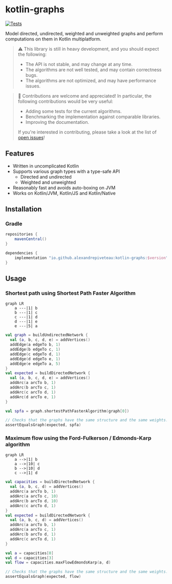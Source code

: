 # kotlin-graphs

[![Tests](https://github.com/alexandrepiveteau/kotlin-graphs/actions/workflows/tests.yml/badge.svg)](https://github.com/alexandrepiveteau/kotlin-graphs/actions/workflows/tests.yml)

Model directed, undirected, weighted and unweighted graphs and perform
computations on them in Kotlin multiplatform.

> :warning: This library is still in heavy development, and you should expect
> the following:
>
> + The API is not stable, and may change at any time.
> + The algorithms are not well tested, and may contain correctness bugs.
> + The algorithms are not optimized, and may have performance issues.

> :unicorn: Contributions are welcome and appreciated! In particular, the
> following contributions would be very useful:
>
> + Adding some tests for the current algorithms.
> + Benchmarking the implementation against comparable libraries.
> + Improving the documentation.
>
> If you're interested in contributing, please take a look at the list of
> [open issues](https://github.com/alexandrepiveteau/kotlin-graphs/issues)!

## Features

+ Written in uncomplicated Kotlin
+ Supports various graph types with a type-safe API
    - Directed and undirected
    - Weighted and unweighted
+ Reasonably fast and avoids auto-boxing on JVM
+ Works on Kotlin/JVM, Kotlin/JS and Kotlin/Native

## Installation

### Gradle

```groovy
repositories {
    mavenCentral()
}

dependencies {
    implementation "io.github.alexandrepiveteau:kotlin-graphs:$version"
}

```

## Usage

### Shortest path using Shortest Path Faster Algorithm

```mermaid
graph LR
    a ---|1| b
    b ---|1| c
    c ---|1| d
    d ---|1| e
    e ---|5| a
```

```kotlin
val graph = buildUndirectedNetwork {
  val (a, b, c, d, e) = addVertices()
  addEdge(a edgeTo b, 1)
  addEdge(b edgeTo c, 1)
  addEdge(c edgeTo d, 1)
  addEdge(d edgeTo e, 1)
  addEdge(e edgeTo a, 5)
}
val expected = buildDirectedNetwork {
  val (a, b, c, d, e) = addVertices()
  addArc(a arcTo b, 1)
  addArc(b arcTo c, 1)
  addArc(c arcTo d, 1)
  addArc(d arcTo e, 1)
}

val spfa = graph.shortestPathFasterAlgorithm(graph[0])

// Checks that the graphs have the same structure and the same weights.
assertEqualsGraph(expected, spfa)

```

### Maximum flow using the Ford-Fulkerson / Edmonds-Karp algorithm

```mermaid
graph LR
    a -->|1| b
    a -->|10| c
    b -->|10| d
    c -->|1| d
```

```kotlin
val capacities = buildDirectedNetwork {
  val (a, b, c, d) = addVertices()
  addArc(a arcTo b, 1)
  addArc(a arcTo c, 10)
  addArc(b arcTo d, 10)
  addArc(c arcTo d, 1)
}
val expected = buildDirectedNetwork {
  val (a, b, c, d) = addVertices()
  addArc(a arcTo b, 1)
  addArc(a arcTo c, 1)
  addArc(b arcTo d, 1)
  addArc(c arcTo d, 1)
}

val a = capacities[0]
val d = capacities[3]
val flow = capacities.maxFlowEdmondsKarp(a, d)

// Checks that the graphs have the same structure and the same weights.
assertEqualsGraph(expected, flow)

```
